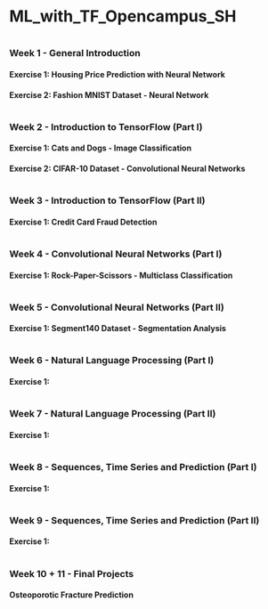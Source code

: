 # ML_with_TF_Opencampus_SH
 #
### Week 1 - General Introduction 
  #### Exercise 1: Housing Price Prediction with Neural Network
  #### Exercise 2: Fashion MNIST Dataset - Neural Network
  #
### Week 2 - Introduction to TensorFlow (Part I)
  #### Exercise 1: Cats and Dogs - Image Classification 
  #### Exercise 2: CIFAR-10 Dataset - Convolutional Neural Networks 
  #
### Week 3 - Introduction to TensorFlow (Part II)
  #### Exercise 1: Credit Card Fraud Detection
  #
### Week 4 - Convolutional Neural Networks (Part I)
  #### Exercise 1: Rock-Paper-Scissors - Multiclass Classification 
   #
### Week 5 - Convolutional Neural Networks (Part II)
  #### Exercise 1: Segment140 Dataset - Segmentation Analysis
   #
### Week 6 - Natural Language Processing (Part I)
  #### Exercise 1:
   #
### Week 7 - Natural Language Processing (Part II)
  #### Exercise 1: 
   #
### Week 8 - Sequences, Time Series and Prediction (Part I)
  #### Exercise 1: 
   #
### Week 9 - Sequences, Time Series and Prediction (Part II)
  #### Exercise 1: 
   #
### Week 10 + 11 - Final Projects
  #### Osteoporotic Fracture Prediction
  
  
